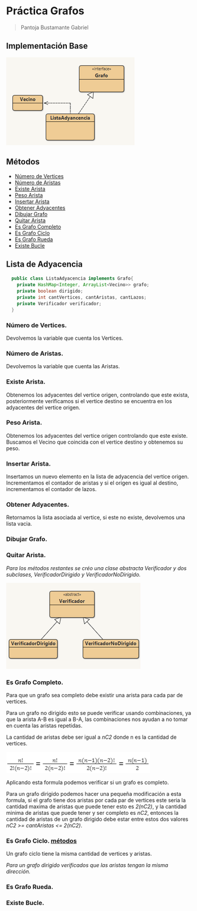 # Práctica Grafos
> Pantoja Bustamante Gabriel
## Implementación Base

![Diagrama de Clases](./assets/diagramaG.png "Diagrama")

## Métodos 
- [Número de Vertices](#número-de-vertices)
- [Número de Aristas](#número-de-aristas)
- [Existe Arista](#existe-arista)
- [Peso Arista](#peso-arista)
- [Insertar Arista](#insertar-arista)
- [Obtener Adyacentes](#obtener-adyacentes)
- [Dibujar Grafo](#dibujar-grafo)
- [Quitar Arista](#quitar-arista)
- [Es Grafo Completo](#es-grafo-completo)
- [Es Grafo Ciclo](#es-grafo-ciclo)
- [Es Grafo Rueda](#es-grafo-rueda)
- [Existe Bucle](#existe-bucle)

## Lista de Adyacencia

```java
  public class ListaAdyacencia implements Grafo{
    private HashMap<Integer, ArrayList<Vecino>> grafo;
    private boolean dirigido;
    private int cantVertices, cantAristas, cantLazos;
    private Verificador verificador;
  }
```

### Número de Vertices.

Devolvemos la variable que cuenta los Vertices.

### Número de Aristas.
Devolvemos la variable que cuenta las Aristas.

### Existe Arista.
Obtenemos los adyacentes del vertice origen, controlando que este exista, posteriormente verificamos si el vertice destino se encuentra en los adyacentes del vertice origen.

### Peso Arista.
Obtenemos los adyacentes del vertice origen controlando que este existe. Buscamos el Vecino que coincida con el vertice destino y obtenemos su peso.

### Insertar Arista.
Insertamos un nuevo elemento en la lista de adyacencia del vertice origen. Incrementamos el contador de aristas y si el origen es igual al destino, incrementamos el contador de lazos.

### Obtener Adyacentes.
Retornamos la lista asociada al vertice, si este no existe, devolvemos una lista vacia.

### Dibujar Grafo.

### Quitar Arista.


*Para los métodos restantes se créo una clase abstracta Verificador y dos subclases, VerificadorDirigido y VerificadorNoDirigido.*

![diagrama verificador](./assets/diagramaV.png)

### Es Grafo Completo.
Para que un grafo sea completo debe existir una arista para cada par de vertices.

Para un grafo no dirigido esto se puede verificar usando combinaciones, ya que la arista A-B es igual a B-A, las combinaciones nos ayudan a no tomar en cuenta las aristas repetidas.

La cantidad de aristas debe ser igual a *_nC2_* donde n es la cantidad de vertices.

![formula](./assets/f1.png)

Aplicando esta formula podemos verificar si un grafo es completo.

Para un grafo dirigido podemos hacer una pequeña modificación a esta formula, si el grafo tiene dos aristas por cada par de vertices este seria la cantidad maxima de aristas que puede tener esto es *_2(nC2)_*, y la cantidad minima de aristas que puede tener y ser completo es *_nC2_*, entonces la cantidad de aristas de un grafo dirigido debe estar entre estos dos valores *_nC2 >= cantAristas <= 2(nC2)_*.

### Es Grafo Ciclo. [métodos](#métodos)
Un grafo ciclo tiene la misma cantidad de vertices y aristas.

*Para un grafo dirigido verificados que las aristas tengan la misma dirección.*

### Es Grafo Rueda.

### Existe Bucle.

